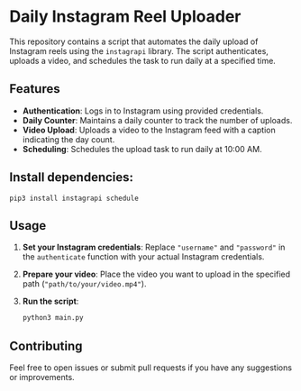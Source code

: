 # Daily Instagram Reel Uploader

This repository contains a script that automates the daily upload of Instagram reels using the `instagrapi` library. The script authenticates, uploads a video, and schedules the task to run daily at a specified time.

## Features

- **Authentication**: Logs in to Instagram using provided credentials.
- **Daily Counter**: Maintains a daily counter to track the number of uploads.
- **Video Upload**: Uploads a video to the Instagram feed with a caption indicating the day count.
- **Scheduling**: Schedules the upload task to run daily at 10:00 AM.

## Install dependencies:
    
    pip3 install instagrapi schedule


## Usage

1. **Set your Instagram credentials**: Replace `"username"` and `"password"` in the `authenticate` function with your actual Instagram credentials.

2. **Prepare your video**: Place the video you want to upload in the specified path (`"path/to/your/video.mp4"`).

3. **Run the script**:
    ```sh
    python3 main.py
    ```


## Contributing

Feel free to open issues or submit pull requests if you have any suggestions or improvements.
